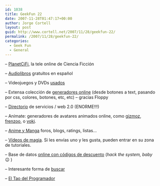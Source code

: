 ```yaml
---
id: 1038
title: GeekFun 22
date: 2007-11-28T01:47:17+00:00
author: Jorge Cortell
layout: post
guid: http://www.cortell.net/2007/11/28/geekfun-22/
permalink: /2007/11/28/geekfun-22/
categories:
  - Geek Fun
  - General
---
```

&#8211; <a target="_blank" title="http://www.planetcifi.com/" href="http://www.planetcifi.com/">PlanetCiFi</a>, la tele online de Ciencia Ficción

&#8211; <a target="_blank" title="leerescuchando.com" href="http://www.leerescuchando.com/home.html">Audiolibros</a> gratuitos en español

&#8211; Videojuegos y DVDs <a target="_blank" title="http://www.cambiaexpress.es/" href="http://www.cambiaexpress.es/">usados</a>

&#8211; Extensa colección de <a title="top 100 online generators" target="_blank" href="http://www.ajaxflakes.com/web-20/top-100-online-generators-web-20/">generadores online</a> (desde botones a text, pasando por css, colores, botones, etc, etc) &#8211; gracias Floppy

&#8211; <a title="go2web20.net" target="_blank" href="http://www.go2web20.net/">Directorio</a> de servicios / web 2.0 (ENORME!!!)

&#8211; Aní­mate: generadores de avatares animados online, como <a target="_blank" title="http://www.gizmoz.com/" href="http://www.gizmoz.com/">gizmoz</a>, <a target="_blank" title="http://www2.frenzoo.com/home.html" href="http://www2.frenzoo.com/home.html">frenzoo</a>, o <a target="_blank" title="http://www.voki.com/" href="http://www.voki.com/">voki</a>.

&#8211; <a title="http://myanimelist.net/" target="_blank" href="http://myanimelist.net/">Anime y Manga</a> foros, blogs, ratings, listas&#8230;

&#8211; <a target="_blank" title="http://www.yudomagic.com/" href="http://www.yudomagic.com/">Ví­deos de magia</a>. Si les enví­as uno y les gusta, pueden entrar en su zona de tutoriales.

&#8211; Base de datos <a title="http://www.myretailcodes.com" target="_blank" href="http://www.myretailcodes.com">online con códigos de descuento</a> (_hack the system, baby_ 😉 )

&#8211; Interesante forma de <a target="_blank" title="http://www.searchcrystal.com/home.html" href="http://www.searchcrystal.com/home.html">buscar</a>

&#8211; <a title="Tao del Programador" target="_blank" href="http://www.psicobyte.com/ppersonal/risas/tao.html">El Tao del Programador</a>